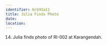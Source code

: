 ```yaml
---
identifier: 6cb93a11
title: Julia Finds Photo
date:  
location: 
---
```


14. Julia finds photo of RI-002 at Karangendah.
